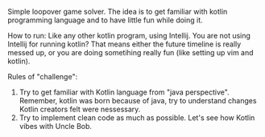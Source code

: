 Simple loopover game solver. The idea is to get familiar with kotlin programming language and to have little fun while doing it.

How to run:
Like any other kotlin program, using Intellij. You are not using Intellij for running kotlin? That means either the future timeline is really messed up, or you are doing sometihing really fun (like setting up vim and kotlin).

Rules of "challenge":

1. Try to get familiar with Kotlin language from "java perspective". Remember, kotlin was born because of java, try to understand changes Kotlin creators felt were nessessary.
2. Try to implement clean code as much as possible. Let's see how Kotlin vibes with Uncle Bob. 
